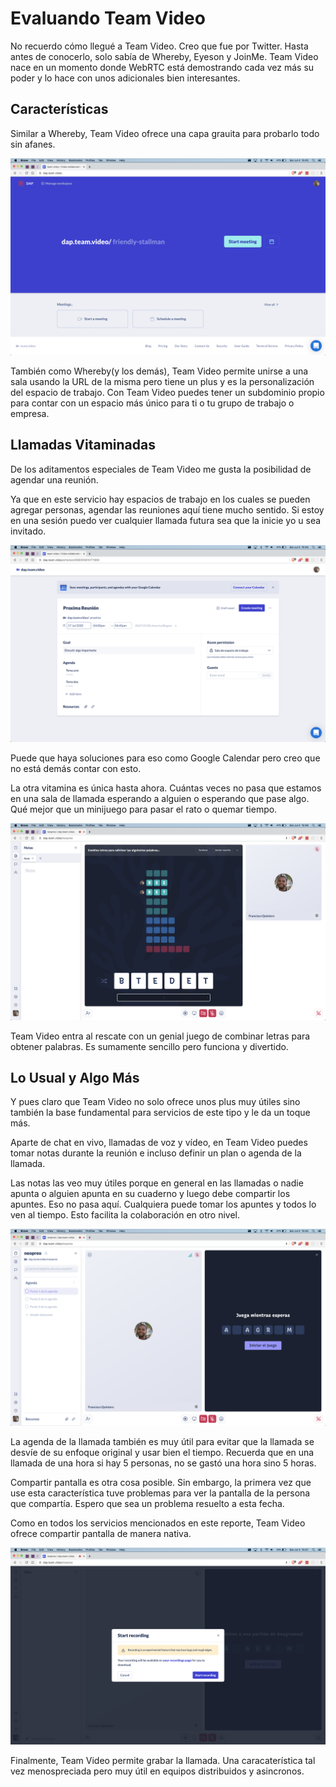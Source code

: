 # Evaluando Team Video

No recuerdo cómo llegué a Team Video. Creo que fue por Twitter. Hasta antes de conocerlo, solo sabía de Whereby, Eyeson y JoinMe. Team Video nace en un momento donde WebRTC está demostrando cada vez más su poder y lo hace con unos adicionales bien interesantes.

## Características

Similar a Whereby, Team Video ofrece una capa grauita para probarlo todo sin afanes.

![Tablero](images/team-video/001-teamvideo.png)

También como Whereby(y los demás), Team Video permite unirse a una sala usando la URL de la misma pero tiene un plus y es la personalización del espacio de trabajo. Con Team Video puedes tener un subdominio propio para contar con un espacio más único para ti o tu grupo de trabajo o empresa.

## Llamadas Vitaminadas

De los aditamentos especiales de Team Video me gusta la posibilidad de agendar una reunión.

Ya que en este servicio hay espacios de trabajo en los cuales se pueden agregar personas, agendar las reuniones aquí tiene mucho sentido. Si estoy en una sesión puedo ver cualquier llamada futura sea que la inicie yo u sea invitado.

![Agendar llamada](images/team-video/003-teamvideo.png)

Puede que haya soluciones para eso como Google Calendar pero creo que no está demás contar con esto.

La otra vitamina es única hasta ahora. Cuántas veces no pasa que estamos en una sala de llamada esperando a alguien o esperando que pase algo. Qué mejor que un minijuego para pasar el rato o quemar tiempo.

![Juega _scrabble_](images/team-video/006-teamvideo.png)

Team Video entra al rescate con un genial juego de combinar letras para obtener palabras. Es sumamente sencillo pero funciona y divertido.

## Lo Usual y Algo Más

Y pues claro que Team Video no solo ofrece unos plus muy útiles sino también la base fundamental para servicios de este tipo y le da un toque más.

Aparte de chat en vivo, llamadas de voz y vídeo, en Team Video puedes tomar notas durante la reunión e incluso definir un plan o agenda de la llamada.

Las notas las veo muy útiles porque en general en las llamadas o nadie apunta o alguien apunta en su cuaderno y luego debe compartir los apuntes. Eso no pasa aquí. Cualquiera puede tomar los apuntes y todos lo ven al tiempo. Esto facilita la colaboración en otro nivel.

![Agenda](images/team-video/004-teamvideo.png)

La agenda de la llamada también es muy útil para evitar que la llamada se desvíe de su enfoque original y usar bien el tiempo. Recuerda que en una llamada de una hora si hay 5 personas, no se gastó una hora sino 5 horas.

Compartir pantalla es otra cosa posible. Sin embargo, la primera vez que use esta característica tuve problemas para ver la pantalla de la persona que compartía. Espero que sea un problema resuelto a esta fecha.

Como en todos los servicios mencionados en este reporte, Team Video ofrece compartir pantalla de manera nativa.

![Grabar](images/team-video/008-teamvideo.png)

Finalmente, Team Video permite grabar la llamada. Una caracaterística tal vez menospreciada pero muy útil en equipos distribuidos y asincronos.

